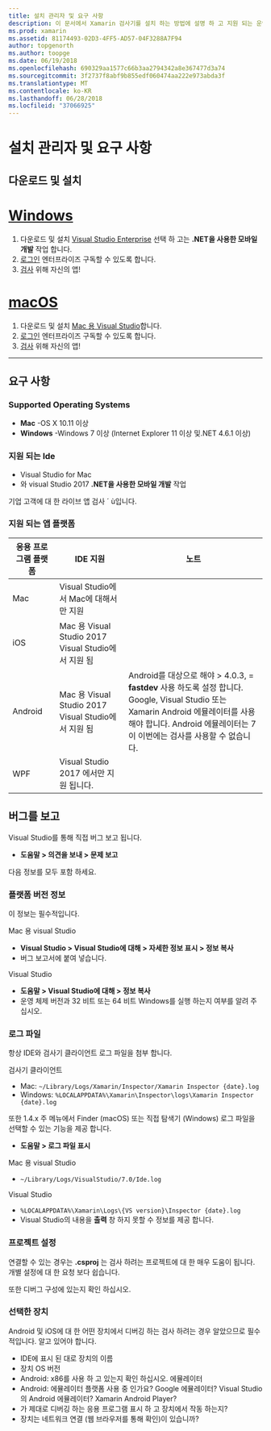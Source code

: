 ```yaml
---
title: 설치 관리자 및 요구 사항
description: 이 문서에서 Xamarin 검사기를 설치 하는 방법에 설명 하 고 지원 되는 운영 체제, Ide 및 응용 프로그램 플랫폼을 설명 합니다.
ms.prod: xamarin
ms.assetid: 81174493-02D3-4FF5-AD57-04F3288A7F94
author: topgenorth
ms.author: toopge
ms.date: 06/19/2018
ms.openlocfilehash: 690329aa1577c66b3aa2794342a8e367477d3a74
ms.sourcegitcommit: 3f2737f8abf9b855edf060474aa222e973abda3f
ms.translationtype: MT
ms.contentlocale: ko-KR
ms.lasthandoff: 06/28/2018
ms.locfileid: "37066925"
---
```

# <a name="inspector-installation-and-requirements"></a>설치 관리자 및 요구 사항

## <a name="download-and-installation"></a>다운로드 및 설치

# <a name="windowstabwindows"></a>[Windows](#tab/windows)

1. 다운로드 및 설치 [Visual Studio Enterprise](https://visualstudio.microsoft.com/vs/) 선택 하 고는 **.NET을 사용한 모바일 개발** 작업 합니다.
1. [로그인](https://docs.microsoft.com/visualstudio/ide/signing-in-to-visual-studio) 엔터프라이즈 구독할 수 있도록 합니다.
1. [검사](~/tools/inspector/inspect.md) 위해 자신의 앱!

# <a name="macostabmacos"></a>[macOS](#tab/macos)

1. 다운로드 및 설치 [Mac 용 Visual Studio](https://visualstudio.microsoft.com/vs/mac/)합니다.
1. [로그인](https://docs.microsoft.com/visualstudio/mac/activation) 엔터프라이즈 구독할 수 있도록 합니다.
1. [검사](~/tools/inspector/inspect.md) 위해 자신의 앱!

-----

## <a name="requirements"></a>요구 사항

### <a name="supported-operating-systems"></a>Supported Operating Systems

- **Mac** -OS X 10.11 이상
- **Windows** -Windows 7 이상 (Internet Explorer 11 이상 및.NET 4.6.1 이상)

### <a name="supported-ides"></a>지원 되는 Ide

- Visual Studio for Mac
- 와 visual Studio 2017 **.NET을 사용한 모바일 개발** 작업

기업 고객에 대 한 라이브 앱 검사 ´ ù입니다.

<a name="supported-platforms" />

### <a name="supported-app-platforms"></a>지원 되는 앱 플랫폼

|응용 프로그램 플랫폼|IDE 지원|노트|
|--- |--- |--- |
|Mac|Visual Studio에서 Mac에 대해서만 지원|
|iOS|Mac 용 Visual Studio 2017 Visual Studio에서 지원 됨| |
|Android|Mac 용 Visual Studio 2017 Visual Studio에서 지원 됨|Android를 대상으로 해야 > 4.0.3, = **fastdev** 사용 하도록 설정 합니다.<br />Google, Visual Studio 또는 Xamarin Android 에뮬레이터를 사용 해야 합니다. Android 에뮬레이터는 7이 이번에는 검사를 사용할 수 없습니다.|
|WPF|Visual Studio 2017 에서만 지원 됩니다.|

<a name="reporting-bugs" />

## <a name="reporting-bugs"></a>버그를 보고

Visual Studio를 통해 직접 버그 보고 됩니다.

- **도움말 > 의견을 보내 > 문제 보고**

다음 정보를 모두 포함 하세요.

### <a name="platform-version-information"></a>플랫폼 버전 정보

이 정보는 필수적입니다.

Mac 용 visual Studio

- **Visual Studio > Visual Studio에 대해 > 자세한 정보 표시 > 정보 복사**
- 버그 보고서에 붙여 넣습니다.

Visual Studio

- **도움말 > Visual Studio에 대해 > 정보 복사**
- 운영 체제 버전과 32 비트 또는 64 비트 Windows를 실행 하는지 여부를 알려 주십시오.

### <a name="log-files"></a>로그 파일

항상 IDE와 검사기 클라이언트 로그 파일을 첨부 합니다.

검사기 클라이언트

- Mac: `~/Library/Logs/Xamarin/Inspector/Xamarin Inspector {date}.log`
- Windows: `%LOCALAPPDATA%\Xamarin\Inspector\logs\Xamarin Inspector {date}.log`

또한 1.4.x 주 메뉴에서 Finder (macOS) 또는 직접 탐색기 (Windows) 로그 파일을 선택할 수 있는 기능을 제공 합니다.

- **도움말 > 로그 파일 표시**

Mac 용 visual Studio

- `~/Library/Logs/VisualStudio/7.0/Ide.log`

Visual Studio

- `%LOCALAPPDATA%\Xamarin\Logs\{VS version}\Inspector {date}.log`
- Visual Studio의 내용을 **출력** 창 하지 못할 수 정보를 제공 합니다.

### <a name="project-settings"></a>프로젝트 설정

연결할 수 있는 경우는 **.csproj** 는 검사 하려는 프로젝트에 대 한 매우 도움이 됩니다. 개별 설정에 대 한 요청 보다 쉽습니다.

또한 디버그 구성에 있는지 확인 하십시오.

### <a name="selected-devices"></a>선택한 장치

Android 및 iOS에 대 한 어떤 장치에서 디버깅 하는 검사 하려는 경우 알았으므로 필수적입니다. 알고 있어야 합니다.

- IDE에 표시 된 대로 장치의 이름
- 장치 OS 버전
- Android: x86를 사용 하 고 있는지 확인 하십시오. 에뮬레이터
- Android: 에뮬레이터 플랫폼 사용 중 인가요? Google 에뮬레이터? Visual Studio의 Android 에뮬레이터? Xamarin Android Player?
- 가 제대로 디버깅 하는 응용 프로그램 표시 하 고 장치에서 작동 하는지?
- 장치는 네트워크 연결 (웹 브라우저를 통해 확인)이 있습니까?

[client-bugs]: https://github.com/Microsoft/workbooks/issues/new
